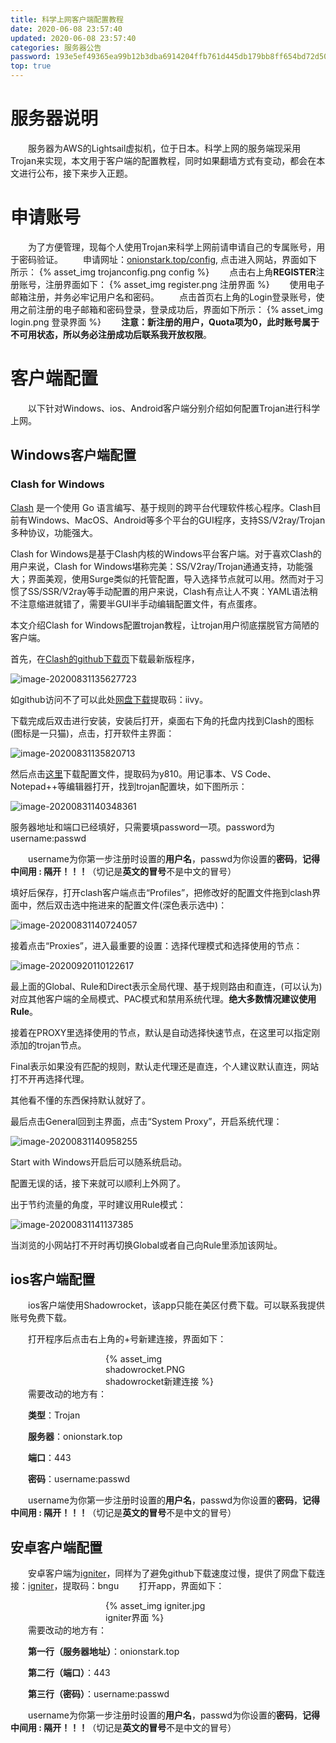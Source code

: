 ```yaml
---
title: 科学上网客户端配置教程
date: 2020-06-08 23:57:40
updated: 2020-06-08 23:57:40
categories: 服务器公告
password: 193e5ef49365ea99b12b3dba6914204ffb761d445db179bb8ff654bd72d50000
top: true
---
```


# 服务器说明
　　服务器为AWS的Lightsail虚拟机，位于日本。科学上网的服务端现采用Trojan来实现，本文用于客户端的配置教程，同时如果翻墙方式有变动，都会在本文进行公布，接下来步入正题。

#  申请账号
　　为了方便管理，现每个人使用Trojan来科学上网前请申请自己的专属账号，用于密码验证。
　　申请网址：[onionstark.top/config](https://onionstark.top/config), 点击进入网站，界面如下所示：
{% asset_img trojanconfig.png config %}
　　点击右上角**REGISTER**注册账号，注册界面如下：
{% asset_img register.png 注册界面 %}
　　使用电子邮箱注册，并务必牢记用户名和密码。
　　点击首页右上角的Login登录账号，使用之前注册的电子邮箱和密码登录，登录成功后，界面如下所示：
{% asset_img login.png 登录界面 %}
　　**注意：**新注册的用户，Quota项为0，此时账号属于不可用状态，所以**务必注册成功后联系我开放权限**。

#  客户端配置

　　以下针对Windows、ios、Android客户端分别介绍如何配置Trojan进行科学上网。

##  Windows客户端配置

### Clash for Windows

[Clash](https://github.com/Dreamacro/clash) 是一个使用 Go 语言编写、基于规则的跨平台代理软件核心程序。Clash目前有Windows、MacOS、Android等多个平台的GUI程序，支持SS/V2ray/Trojan多种协议，功能强大。

Clash for Windows是基于Clash内核的Windows平台客户端。对于喜欢Clash的用户来说，Clash for Windows堪称完美：SS/V2ray/Trojan通通支持，功能强大；界面美观，使用Surge类似的托管配置，导入选择节点就可以用。然而对于习惯了SS/SSR/V2ray等手动配置的用户来说，Clash有点让人不爽：YAML语法稍不注意缩进就错了，需要半GUI半手动编辑配置文件，有点蛋疼。

本文介绍Clash for Windows配置trojan教程，让trojan用户彻底摆脱官方简陋的客户端。

首先，在[Clash的github下载页](https://github.com/Fndroid/clash_for_windows_pkg/releases)下载最新版程序，

![image-20200831135627723](https://gitee.com/wei_yang_song/image-resources/raw/master/img/2020083113-56-33-f0efc58a9f78c3d6c2e5ef6f6be58033-image-20200831135627723-2030a3.png)

如github访问不了可以此处[网盘下载](https://pan.baidu.com/s/1JXmpRW-4kOcxsNkkUTJuuw)提取码：iivy。

下载完成后双击进行安装，安装后打开，桌面右下角的托盘内找到Clash的图标(图标是一只猫)，点击，打开软件主界面：

![image-20200831135820713](https://gitee.com/wei_yang_song/image-resources/raw/master/img/2020083113-58-20-9d9a104c93879500554621e515b4944f-image-20200831135820713-978967.png)

然后点击[这里](https://pan.baidu.com/s/1Awavklhlt6OeceXWY8lC-A)下载配置文件，提取码为y810。用记事本、VS Code、Notepad++等编辑器打开，找到trojan配置块，如下图所示：

![image-20200831140348361](https://gitee.com/wei_yang_song/image-resources/raw/master/img/2020083114-03-48-aa24ac1fd8e6d9489d642a1fc13a5fc3-image-20200831140348361-f1b7e2.png)

服务器地址和端口已经填好，只需要填password一项。password为username:passwd	

　　username为你第一步注册时设置的**用户名**，passwd为你设置的**密码**，**记得中间用 : 隔开！！！**（切记是**英文的冒号**不是中文的冒号）

填好后保存，打开clash客户端点击“Profiles”，把修改好的配置文件拖到clash界面中，然后双击选中拖进来的配置文件(深色表示选中)：

![image-20200831140724057](https://gitee.com/wei_yang_song/image-resources/raw/master/img/2020083114-07-24-1ab577cd664b31c3bd9ff496fd8450a3-image-20200831140724057-966bb8.png)

接着点击“Proxies”，进入最重要的设置：选择代理模式和选择使用的节点：

![image-20200920110122617](https://gitee.com/wei_yang_song/image-resources/raw/master/img/2020092011-01-28-f880bb3e984c055414aede82e2659d4b-image-20200920110122617-ddff97.png)

最上面的Global、Rule和Direct表示全局代理、基于规则路由和直连，(可以认为)对应其他客户端的全局模式、PAC模式和禁用系统代理。**绝大多数情况建议使用Rule**。

接着在PROXY里选择使用的节点，默认是自动选择快速节点，在这里可以指定刚添加的trojan节点。

Final表示如果没有匹配的规则，默认走代理还是直连，个人建议默认直连，网站打不开再选择代理。

其他看不懂的东西保持默认就好了。

最后点击General回到主界面，点击“System Proxy”，开启系统代理：

![image-20200831140958255](https://gitee.com/wei_yang_song/image-resources/raw/master/img/2020083114-09-58-7dab9433ca58c7c120130eec0240c91d-image-20200831140958255-5595db.png)

Start with Windows开启后可以随系统启动。

配置无误的话，接下来就可以顺利上外网了。

出于节约流量的角度，平时建议用Rule模式：

![image-20200831141137385](https://gitee.com/wei_yang_song/image-resources/raw/master/img/2020083114-11-37-c8dbf51371963ee07be5991846694803-image-20200831141137385-f05bf8.png)

当浏览的小网站打不开时再切换Global或者自己向Rule里添加该网址。

##  ios客户端配置

　　ios客户端使用Shadowrocket，该app只能在美区付费下载。可以联系我提供账号免费下载。

　　打开程序后点击右上角的+号新建连接，界面如下：
<div style="width: 200px; margin: auto">{% asset_img shadowrocket.PNG shadowrocket新建连接 %}</div>
　　需要改动的地方有：

　　**类型**：Trojan

　　**服务器**：onionstark.top

　　**端口**：443

　　**密码**：username:passwd	

　　username为你第一步注册时设置的**用户名**，passwd为你设置的**密码**，**记得中间用 : 隔开！！！**（切记是**英文的冒号**不是中文的冒号）

##  安卓客户端配置

　　安卓客户端为[igniter](https://github.com/trojan-gfw/igniter/releases)，同样为了避免github下载速度过慢，提供了网盘下载连接：[igniter](https://pan.baidu.com/s/1qRApF3V69MoQt5TrsGSOkg)，提取码：bngu
　　打开app，界面如下：
　　<div style="width: 200px; margin: auto">{% asset_img igniter.jpg igniter界面 %}</div>
　　需要改动的地方有：

　　**第一行（服务器地址）**：onionstark.top

　　**第二行（端口）**：443

　　**第三行（密码）**：username:passwd	

　　username为你第一步注册时设置的**用户名**，passwd为你设置的**密码**，**记得中间用 : 隔开！！！**（切记是**英文的冒号**不是中文的冒号）

